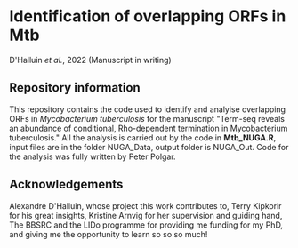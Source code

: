 # Identification of overlapping ORFs in Mtb

D'Halluin *et al.*, 2022 (Manuscript in writing)

## Repository information

This repository contains the code used to identify and analyise overlapping ORFs in *Mycobacterium tuberculosis* for the manuscript "Term-seq reveals an abundance of conditional, Rho-dependent termination in Mycobacterium tuberculosis." All the analysis is carried out by the code in **Mtb_NUGA.R**, input files are in the folder NUGA_Data, output folder is NUGA_Out. Code for the analysis was fully written by Peter Polgar.

## Acknowledgements

Alexandre D'Halluin, whose project this work contributes to,
Terry Kipkorir for his great insights,
Kristine Arnvig for her supervision and guiding hand,
The BBSRC and the LIDo programme for providing me funding for my PhD, and giving me the opportunity to learn so so so much!
